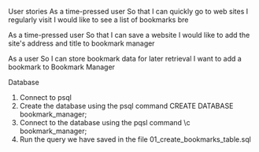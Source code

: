 User stories
As a time-pressed user
So that I can quickly go to web sites I regularly visit
I would like to see a list of bookmarks
bre

As a time-pressed user
So that I can save a website
I would like to add the site's address and title to bookmark manager

As a user 
So I can store bookmark data for later retrieval
I want to add a bookmark to Bookmark Manager

Database
1. Connect to psql
2. Create the database using the psql command CREATE DATABASE bookmark_manager;
3. Connect to the database using the pqsl command \c bookmark_manager;
4. Run the query we have saved in the file 01_create_bookmarks_table.sql
